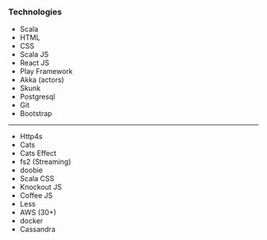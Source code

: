 ### Technologies
- Scala
- HTML
- CSS
- Scala JS
- React JS
- Play Framework
- Akka (actors)
- Skunk
- Postgresql
- Git
- Bootstrap
---
- Http4s
- Cats
- Cats Effect
- fs2 (Streaming)
- doobie
- Scala CSS
- Knockout JS
- Coffee JS
- Less
- AWS (30+)
- docker
- Cassandra